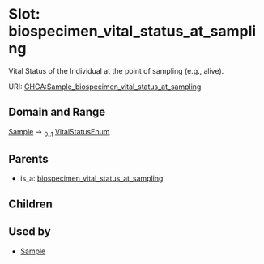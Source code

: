 
# Slot: biospecimen_vital_status_at_sampling


Vital Status of the Individual at the point of sampling (e.g., alive).

URI: [GHGA:Sample_biospecimen_vital_status_at_sampling](https://w3id.org/GHGA/Sample_biospecimen_vital_status_at_sampling)


## Domain and Range

[Sample](Sample.md) &#8594;  <sub>0..1</sub> [VitalStatusEnum](VitalStatusEnum.md)

## Parents

 *  is_a: [biospecimen_vital_status_at_sampling](biospecimen_vital_status_at_sampling.md)

## Children


## Used by

 * [Sample](Sample.md)
